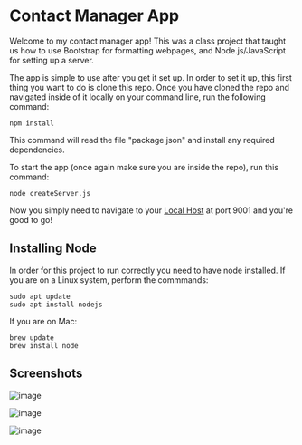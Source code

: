 # Contact Manager App
Welcome to my contact manager app!
This was a  class project that taught us how to use Bootstrap for formatting webpages, and Node.js/JavaScript for setting up a server.

The app is simple to use after you get it set up.
In order to set it up, this first thing you want to do is clone this repo.
Once you have cloned the repo and navigated inside of it locally on your command line, run the following command:
```
npm install
```
This command will read the file "package.json" and install any required dependencies.

To start the app (once again make sure you are inside the repo), run this command:
```
node createServer.js
```

Now you simply need to navigate to your [Local Host](https://localhost:9001) at port 9001 and you're good to go!

## Installing Node
In order for this project to run correctly you need to have node installed.
If you are on a Linux system, perform the commmands:
```
sudo apt update
sudo apt install nodejs
```

If you are on Mac:
```
brew update
brew install node
```

## Screenshots
![image](https://github.com/gabe-campos/Contact-Manager-App/assets/91922397/a1ec59b9-cd24-4a97-a56b-ec91c69cd3c8)

![image](https://github.com/gabe-campos/Contact-Manager-App/assets/91922397/7c16446a-b917-46b0-b02b-43e181779b9e)

![image](https://github.com/gabe-campos/Contact-Manager-App/assets/91922397/3337ab74-de5a-4726-b0ce-501a4e024ae7)




